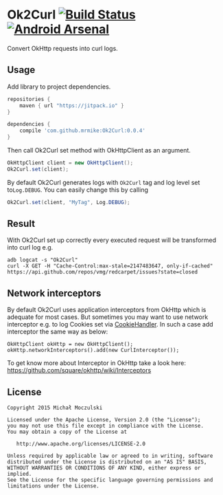 # Ok2Curl [![Build Status](https://travis-ci.org/mrmike/Ok2Curl.svg)](https://travis-ci.org/mrmike/Ok2Curl) [![Android Arsenal](https://img.shields.io/badge/Android%20Arsenal-Ok2Curl-green.svg?style=flat)](https://android-arsenal.com/details/1/2653)

Convert OkHttp requests into curl logs.

## Usage
Add library to project dependencies.
```groovy
repositories {
    maven { url "https://jitpack.io" }
}

dependencies {
    compile 'com.github.mrmike:Ok2Curl:0.0.4'
}
```

Then call Ok2Curl set method with OkHttpClient as an argument.
```java
OkHttpClient client = new OkHttpClient();
Ok2Curl.set(client);
```

By default Ok2Curl generates logs with `Ok2Curl` tag and log level set to`Log.DEBUG`. You can easily change this by calling
```java
Ok2Curl.set(client, "MyTag", Log.DEBUG);
```

## Result
With Ok2Curl set up correctly every executed request will be transformed into curl log e.g.
```shell
adb logcat -s "Ok2Curl"
curl -X GET -H "Cache-Control:max-stale=2147483647, only-if-cached" https://api.github.com/repos/vmg/redcarpet/issues?state=closed
```

## Network interceptors
By default Ok2Curl uses application interceptors from OkHttp which is adequate for most cases. But sometimes you may want to use network interceptor e.g. to log Cookies set via [CookieHandler](http://docs.oracle.com/javase/6/docs/api/java/net/CookieHandler.html). In such a case add interceptor the same way as below:  

```
OkHttpClient okHttp = new OkHttpClient();
okHttp.networkInterceptors().add(new CurlInterceptor());
```

To get know more about Interceptor in OkHttp take a look here: https://github.com/square/okhttp/wiki/Interceptors

## License

    Copyright 2015 Michał Moczulski

    Licensed under the Apache License, Version 2.0 (the "License");
    you may not use this file except in compliance with the License.
    You may obtain a copy of the License at

       http://www.apache.org/licenses/LICENSE-2.0

    Unless required by applicable law or agreed to in writing, software
    distributed under the License is distributed on an "AS IS" BASIS,
    WITHOUT WARRANTIES OR CONDITIONS OF ANY KIND, either express or implied.
    See the License for the specific language governing permissions and
    limitations under the License.
